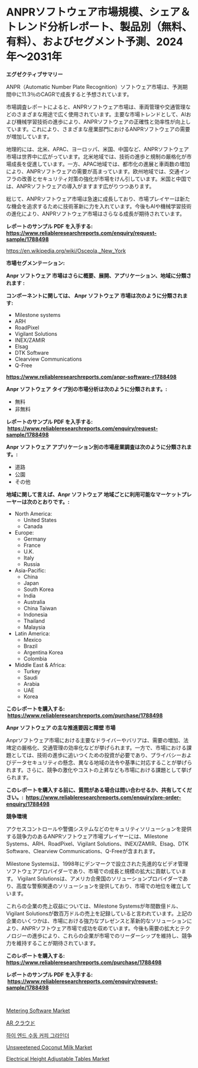 <p><h1>ANPRソフトウェア市場規模、シェア＆トレンド分析レポート、製品別（無料、有料）、およびセグメント予測、2024年〜2031年</h1></p><p><strong>エグゼクティブサマリー</strong></p>
<p><p>ANPR（Automatic Number Plate Recognition）ソフトウェア市場は、予測期間中に11.3％のCAGRで成長すると予想されています。</p><p>市場調査レポートによると、ANPRソフトウェア市場は、車両管理や交通管理などのさまざまな用途で広く使用されています。主要な市場トレンドとして、AIおよび機械学習技術の進歩により、ANPRソフトウェアの正確性と効率性が向上しています。これにより、さまざまな産業部門におけるANPRソフトウェアの需要が増加しています。</p><p>地理的には、北米、APAC、ヨーロッパ、米国、中国など、ANPRソフトウェア市場は世界中に広がっています。北米地域では、技術の進歩と規制の厳格化が市場成長を促進しています。一方、APAC地域では、都市化の進展と車両数の増加により、ANPRソフトウェアの需要が高まっています。欧州地域では、交通インフラの改善とセキュリティ対策の強化が市場をけん引しています。米国と中国では、ANPRソフトウェアの導入がますます広がりつつあります。</p><p>総じて、ANPRソフトウェア市場は急速に成長しており、市場プレイヤーは新たな機会を追求するために技術革新に力を入れています。今後もAIや機械学習技術の進化により、ANPRソフトウェア市場はさらなる成長が期待されています。</p></p>
<p><strong>レポートのサンプル PDF を入手する: <a href="https://www.reliableresearchreports.com/enquiry/request-sample/1788498">https://www.reliableresearchreports.com/enquiry/request-sample/1788498</a></strong></p>
<p><a href="https://en.wikipedia.org/wiki/Osceola,_New_York">https://en.wikipedia.org/wiki/Osceola,_New_York</a></p>
<p><strong>市場セグメンテーション:</strong></p>
<p><strong> Anpr ソフトウェア 市場はさらに概要、展開、アプリケーション、地域に分類されます :</strong></p>
<p><strong>コンポーネントに関しては、 Anpr ソフトウェア 市場は次のように分類されます: &nbsp;</strong></p>
<p><ul><li>Milestone systems</li><li>ARH</li><li>RoadPixel</li><li>Vigilant Solutions</li><li>INEX/ZAMIR</li><li>Elsag</li><li>DTK Software</li><li>Clearview Communications</li><li>Q-Free</li></ul></p>
<p><strong><a href="https://www.reliableresearchreports.com/anpr-software-r1788498">https://www.reliableresearchreports.com/anpr-software-r1788498</a></strong></p>
<p><strong> Anpr ソフトウェア タイプ別の市場分析は次のように分類されます。:</strong></p>
<p><ul><li>無料</li><li>非無料</li></ul></p>
<p><strong>レポートのサンプル PDF を入手する: &nbsp;<a href="https://www.reliableresearchreports.com/enquiry/request-sample/1788498">https://www.reliableresearchreports.com/enquiry/request-sample/1788498</a></strong></p>
<p><strong> Anpr ソフトウェア アプリケーション別の市場産業調査は次のように分類されます。:</strong></p>
<p><ul><li>道路</li><li>公園</li><li>その他</li></ul></p>
<p><strong>地域に関して言えば、Anpr ソフトウェア 地域ごとに利用可能なマーケットプレーヤーは次のとおりです。:</strong></p>
<p><ul>
    <li>
        North America:
        <ul>
            <li>United States</li>
            <li>Canada</li>
        </ul>
    </li>
    <li>
        Europe:
        <ul>
            <li>Germany</li>
            <li>France</li>
            <li>U.K.</li>
            <li>Italy</li>
            <li>Russia</li>
        </ul>
    </li>
    <li>
        Asia-Pacific:
        <ul>
            <li>China</li>
            <li>Japan</li>
            <li>South Korea</li>
            <li>India</li>
            <li>Australia</li>
            <li>China Taiwan</li>
            <li>Indonesia</li>
            <li>Thailand</li>
            <li>Malaysia</li>
        </ul>
    </li>
    <li>
        Latin America:
        <ul>
            <li>Mexico</li>
            <li>Brazil</li>
            <li>Argentina Korea</li>
            <li>Colombia</li>
        </ul>
    </li>
    <li>
        Middle East & Africa:
        <ul>
            <li>Turkey</li>
            <li>Saudi</li>
            <li>Arabia</li>
            <li>UAE</li>
            <li>Korea</li>
        </ul>
    </li>
    </ul></p>
<p><strong>このレポートを購入する: &nbsp;<a href="https://www.reliableresearchreports.com/purchase/1788498">https://www.reliableresearchreports.com/purchase/1788498</a></strong></p>
<p><strong>Anpr ソフトウェア の主な推進要因と障壁 市場</strong></p>
<p><p>Anprソフトウェア市場における主要なドライバーやバリアは、需要の増加、法埤定の厳格化、交通管理の効率化などが挙げられます。一方で、市場における課題としては、技術の進歩に追いつくための投資が必要であり、プライバシーおよびデータセキュリティの懸念、異なる地域の法令や基準に対応することが挙げられます。さらに、競争の激化やコストの上昇なども市場における課題として挙げられます。</p></p>
<p><strong>このレポートを購入する前に、質問がある場合は問い合わせるか、共有してください。:&nbsp; <a href="https://www.reliableresearchreports.com/enquiry/pre-order-enquiry/1788498">https://www.reliableresearchreports.com/enquiry/pre-order-enquiry/1788498</a></strong></p>
<p><strong>競争環境</strong></p>
<p><p>アクセスコントロールや警備システムなどのセキュリティソリューションを提供する競争力のあるANPRソフトウェア市場プレイヤーには、Milestone Systems、ARH、RoadPixel、Vigilant Solutions、INEX/ZAMIR、Elsag、DTK Software、Clearview Communications、Q-Freeが含まれます。 </p><p>Milestone Systemsは、1998年にデンマークで設立された先進的なビデオ管理ソフトウェアプロバイダーであり、市場での成長と規模の拡大に貢献しています。 Vigilant Solutionsは、アメリカ合衆国のソリューションプロバイダーであり、高度な警察関連のソリューションを提供しており、市場での地位を確立しています。</p><p>これらの企業の売上収益については、Milestone Systemsが年間数億ドル、Vigilant Solutionsが数百万ドルの売上を記録していると言われています。上記の企業のいくつかは、市場における強力なプレゼンスと革新的なソリューションにより、ANPRソフトウェア市場で成功を収めています。今後も需要の拡大とテクノロジーの進歩により、これらの企業が市場でのリーダーシップを維持し、競争力を維持することが期待されています。</p></p>
<p><strong>このレポートを購入する: &nbsp; <a href="https://www.reliableresearchreports.com/purchase/1788498">https://www.reliableresearchreports.com/purchase/1788498</a></strong></p>
<p><strong>レポートのサンプル PDF を入手する: &nbsp;<a href="https://www.reliableresearchreports.com/enquiry/request-sample/1788498">https://www.reliableresearchreports.com/enquiry/request-sample/1788498</a></strong><strong></strong></p>
<p>&nbsp;</p>
<p><p><a href="https://www.linkedin.com/pulse/insights-metering-software-industry-market-financial-pjyic">Metering Software Market</a></p><p><a href="https://github.com/lababdou/Market-Research-Report-List-5/blob/main/560714026386.md">AR クラウド</a></p><p><a href="https://github.com/jimahmed0511/Market-Research-Report-List-2/blob/main/762226033803.md">하이 엔드 수동 커피 그라인더</a></p><p><a href="https://www.linkedin.com/pulse/unsweetened-coconut-milk-market-analysis-report-global-insights-njrxf">Unsweetened Coconut Milk Market</a></p><p><a href="https://medium.com/@stephaniewynterk14/electrical-height-adjustable-tables-industry-analysis-report-its-market-size-share-trends-by-aaff0263c2f5">Electrical Height Adjustable Tables Market</a></p></p>